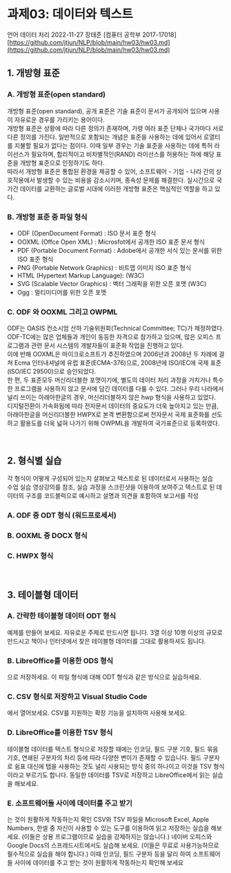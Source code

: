# 과제03: 데이터와 텍스트

언어 데이터 처리 2022-11-27 장태준 [컴퓨터 공학부 2017-17018]
[https://github.com/jtjun/NLP/blob/main/hw03/hw03.md](https://github.com/jtjun/NLP/blob/main/hw03/hw03.md)

## 1. 개방형 표준
### A. 개방형 표준(open standard)
개방형 표준(open standard), 공개 표준은 기술 표준이 문서가 공개되어 있으며 사용이 자유로운 경우를 가리키는 용어이다.  
개방형 표준은 상황에 따라 다른 정의가 존재하며, 가령 여러 표준 단체나 국가마다 서로 다른 정의를 가진다. 일반적으로 포함되는 개념은 표준을 사용하는 데에 있어서 로열티를 지불할 필요가 없다는 점이다. 이때 일부 경우는 기술 표준을 사용하는 데에 특허 라이선스가 필요하며, 합리적이고 비차별적인(RAND) 라이선스를 허용하는 하에 해당 표준을 개방형 표준으로 인정하기도 하다.  
따라서 개방형 표준은 통합된 환경을 제공할 수 있어, 소프트웨어 - 기업 - 나라 간의 상호작용에서 발생할 수 있는 비용을 감소시키며, 종속성 문제를 해결한다. 실시간으로 국가간 데이터를 교환하는 글로벌 시대에 이러한 개방형 표준은 핵심적인 역할을 하고 있다.


### B. 개방형 표준 중 파일 형식
- ODF (OpenDocument Format) : ISO 문서 표준 형식
- OOXML (Offce Open XML) : Microsfot에서 공개한 ISO 표준 문서
형식
- PDF (Portable Document Format) : Adobe에서 공개한 서식 있는
문서를 위한 ISO 표준 형식
- PNG (Portable Network Graphics) : 비트맵 이미지 ISO 표준 형식
- HTML (Hypertext Markup Language): (W3C)
- SVG (Scalable Vector Graphics) : 벡터 그래픽을 위한 오픈 포맷
(W3C)
- Ogg : 멀티미디어를 위한 오픈 포맷

### C. ODF 와 OOXML 그리고 OWPML
ODF는 OASIS 컨소시엄 산하 기술위원회(Technical Committee; TC)가 제정하였다. ODF-TC에는 많은 업체들과 개인이 동등한 자격으로 참가하고 있으며, 많은 오피스 프로그램과 관련 문서 시스템의 개발자들이 표준화 작업을 진행하고 있다.  
이에 반해 OOXML은 마이크로소프트가 추진하였으며 2006년과 2008년 두 차례에 걸쳐 Ecma 인터내셔널에 유럽 표준(ECMA-376)으로, 2008년에 ISO/IEC에 국제 표준(ISO/IEC 29500)으로 승인되었다.  
한 편, 두 표준모두 머신리더블한 포맷이기에, 별도의 데이터 처리 과정을 거치거나 특수한 프로그램을 사용하지 않고 문서에 담긴 데이터를 다룰 수 있다. 그러나 우리 나라에서 널리 쓰이는 아래아한글의 경우, 머신리더블하지 않은 hwp 형식을 사용하고 있었다.  
디지털전환이 가속화됨에 따라 전자문서 데이터의 중요도가 더욱 높아지고 있는 만큼, 아래아한글을 머신리더블한 HWPX로 본격 변환함으로써 전자문서 국제 표준화를 선도하고 활용도를 더욱 넓혀 나가기 위해 OWPML을 개발하여 국가표준으로 등록하였다.

<br/>

## 2. 형식별 실습
각 형식이 어떻게 구성되어 있는지 살펴보고 텍스트로 된 데이터로서 사용하는 실습  
수업 실습 영상강의를 참조, 실습 과정을 스크린샷을 이용하여 보여주고 텍스트로 된 데이터의 구조를 코드블럭으로 예시하고 설명과 의견을 포함하여 보고서를 작성

### A. ODF 중 ODT 형식 (워드프로세서)

### B. OOXML 중 DOCX 형식

### C. HWPX 형식

<br/>

## 3. 테이블형 데이터
### A. 간략한 테이블형 데이터 ODT 형식
예제를 만들어 보세요. 자유로운 주제로 만드시면 됩니다. 3열 이상 10행 이상의 규모로 만드시고 책이나 인터넷에서 찾은 테이블형 데이터를 그대로 활용하셔도 됩니다.

### B. LibreOffice를 이용한 ODS 형식
으로 저장하세요. 이 파일 형식에 대해 ODT 형식과 같은 방식으로 실습하세요.

### C. CSV 형식로 저장하고 Visual Studio Code
에서 열어보세요. CSV를 지원하는 확장 기능을 설치하여 사용해 보세요.

### D. LibreOffice를 이용한 TSV 형식
 테이블형 데이터를 텍스트 형식으로 저장할 때에는 인코딩, 필드 구분 기호, 필드 묶음 기호, 연쇄된 구분자의 처리 등에 따라 다양한 변이가 존재할 수 있습니다. 필드 구분자로 쉼표 대신에 탭을 사용하는 것도 널리 사용되는 방식 중의 하나이고 이것을 TSV 형식이라고 부르기도 합니다. 동일한 데이터를 TSV로 저장하고 LibreOffice에서 읽는 실습을 해보세요.

### E. 소프트웨어들 사이에 데이터를 주고 받기
는 것이 원활하게 작동하는지 확인
CSV와 TSV 파일을 Microsoft Excel, Apple Numbers, 한셀 중 자신이 사용할 수 있는 도구를 이용하여 읽고 저장하는 실습을 해보세요. (이들은 상용 프로그램이므로 실습을 강제하지는 않습니다.) 네이버 오피스와 Google Docs의 스프레드시트에서도 실습해 보세요. (이들은 무료로 사용가능하므로 필수적으로 실습을 해야 합니다.) 이때 인코딩, 필드 구분자 등을 달리 하여 소프트웨어들 사이에 데이터를 주고 받는 것이 원활하게 작동하는지 확인해 보세요